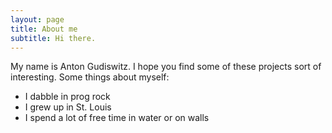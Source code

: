 ```yaml
---
layout: page
title: About me
subtitle: Hi there.
---
```


My name is Anton Gudiswitz. I hope you find some of these projects sort of interesting. Some things about myself:

- I dabble in prog rock
- I grew up in St. Louis
- I spend a lot of free time in water or on walls
